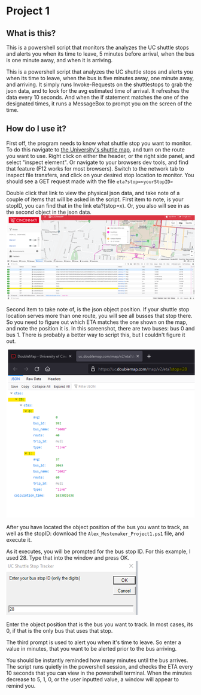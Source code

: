 # Project 1

## What is this?
This is a powershell script that monitors the analyzes the UC shuttle stops and alerts you when its time to leave, 5 minutes before arrival, when the bus is one minute away, and when it is arriving.

This is a powershell script that analyzes the UC shuttle stops and alerts you when its time to leave, when the bus is five minutes away, one minute away, and arriving. It simply runs Invoke-Requests on the shuttlestops to grab the json data, and to look for the avg estimated time of arrival. It refreshes the data every 10 seconds. And when the if statement matches the one of the designated times, it runs a MessageBox to prompt you on the screen of the time.

## How do I use it?
First off, the program needs to know what shuttle stop you want to monitor. To do this navigate to [the University's shuttle map](https://uc.doublemap.com/map/), and turn on the route you want to use. Right click on either the header, or the right side panel, and select "inspect element". Or navigate to your browsers dev tools, and find that feature (F12 works for most browsers). Switch to the network tab to inspect file transfers, and click on your desired stop location to monitor. You should see a GET request made with the file `eta?stop=<yourStopID>`

Double click that link to view the physical json data, and take note of a couple of items that will be asked in the script. First item to note, is your stopID, you can find that in the link eta?(stop=x). Or, you also will see in as the second object in the json data.
![picture 1](../images/b477873de72de544036c64e4eef5c868ce29db63e44a5aef4d3de0d6a736c19c.png)  

Second item to take note of, is the json object position. If your shuttle stop location serves more than one route, you will see all busses that stop there. So you need to figure out which ETA matches the one shown on the map, and note the position it is. In this screenshot, there are two buses: bus 0 and bus 1. There is probably a better way to script this, but I couldn't figure it out.

![picture 2](../images/11a299442236b42bc8aa42d3b6057253b3235726f5eb602b272ef5ca76ffed74.png)  

After you have located the object position of the bus you want to track, as well as the stopID: download the `Alex_Mestemaker_Project1.ps1` file, and execute it.

As it executes, you will be prompted for the bus stop ID. For this example, I used 28. Type that into the window and press OK.
![picture 3](../images/70c9e9abd0f4accd87d22f762d8adf97f2133fd01a6d7d353be6562e8913f4f4.png)  

Enter the object position that is the bus you want to track. In most cases, its 0, if that is the only bus that uses that stop.

The third prompt is used to alert you when it's time to leave. So enter a value in minutes, that you want to be alerted prior to the bus arriving.

You should be instantly reminded how many minutes until the bus arrives. The script runs quietly in the powershell session, and checks the ETA every 10 seconds that you can view in the powershell terminal. When the minutes decrease to 5, 1, 0, or the user inputted value, a window will appear to remind you.


